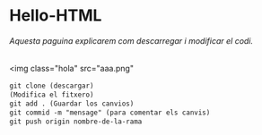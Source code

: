 # Hello-HTML
###### Aquesta paguina explicarem com descarregar i modificar el codi.
<img class="hola" src="aaa.png"
```
git clone (descargar)
(Modifica el fitxero)
git add . (Guardar los canvios)
git commid -m "mensage" (para comentar els canvis)
git push origin nombre-de-la-rama
```
